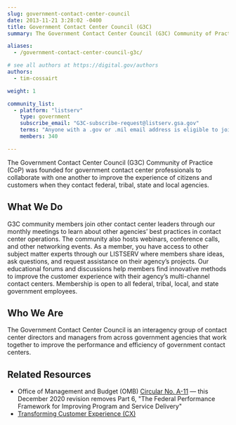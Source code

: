```yaml
---
slug: government-contact-center-council
date: 2013-11-21 3:28:02 -0400
title: Government Contact Center Council (G3C)
summary: The Government Contact Center Council (G3C) Community of Practice (CoP) consists of contact center leaders from agencies in all levels of government focused on delivering exceptional customer experience.

aliases:
  - /government-contact-center-council-g3c/

# see all authors at https://digital.gov/authors
authors:
  - tim-cossairt

weight: 1

community_list:
  - platform: "listserv"
    type: government
    subscribe_email: "G3C-subscribe-request@listserv.gsa.gov"
    terms: "Anyone with a .gov or .mil email address is eligible to join"
    members: 340    

---
```


The Government Contact Center Council (G3C) Community of Practice (CoP) was founded for government contact center professionals to collaborate with one another to improve the experience of citizens and customers when they contact federal, tribal, state and local agencies.

## What We Do

G3C community members join other contact center leaders through our monthly meetings to learn about other agencies’ best practices in contact center operations. The community also hosts webinars, conference calls, and other networking events. As a member, you have access to other subject matter experts through our LISTSERV where members share ideas, ask questions, and request assistance on their agency’s projects. Our educational forums and discussions help members find innovative methods to improve the customer experience with their agency’s multi-channel contact centers. Membership is open to all federal, tribal, local, and state government employees.

## Who We Are

The Government Contact Center Council is an interagency group of contact center directors and managers from across government agencies that work together to improve the performance and efficiency of government contact centers.

## Related Resources

* Office of Management and Budget (OMB) [Circular No. A-11](https://www.whitehouse.gov/wp-content/uploads/2018/06/a11.pdf) — this December 2020 revision removes Part 6, "The Federal Performance Framework for Improving Program and Service Delivery"
* [Transforming Customer Experience (CX)](https://www.performance.gov/cx/)
